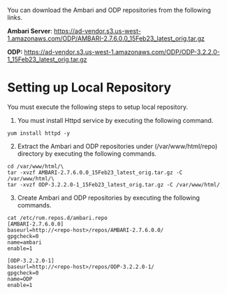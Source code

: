 You can download the Ambari and ODP repositories from the following links. 

**Ambari Server**:  https://ad-vendor.s3.us-west-1.amazonaws.com/ODP/AMBARI-2.7.6.0.0_15Feb23_latest_orig.tar.gz

**ODP:** https://ad-vendor.s3.us-west-1.amazonaws.com/ODP/ODP-3.2.2.0-1_15Feb23_latest_orig.tar.gz

# Setting up Local Repository

You must execute the following steps to setup local repository. 

1. You must install Httpd service by executing the following command. 

`yum install httpd -y`

2. Extract the Ambari and ODP repositories under (/var/www/html/repo) directory by executing the following commands.

```
cd /var/www/html/\
tar -xvzf AMBARI-2.7.6.0.0_15Feb23_latest_orig.tar.gz -C /var/www/html/\
tar -xvzf ODP-3.2.2.0-1_15Feb23_latest_orig.tar.gz -C /var/www/html/
```

3. Create Ambari and ODP repositories by executing the following commands. 
```
cat /etc/rum.repos.d/ambari.repo
[AMBARI-2.7.6.0.0]
baseurl=http://<repo-host>/repos/AMBARI-2.7.6.0.0/
gpgcheck=0
name=ambari
enable=1

[ODP-3.2.2.0-1]
baseurl=http://<repo-host>/repos/ODP-3.2.2.0-1/
gpgcheck=0
name=ODP
enable=1
```